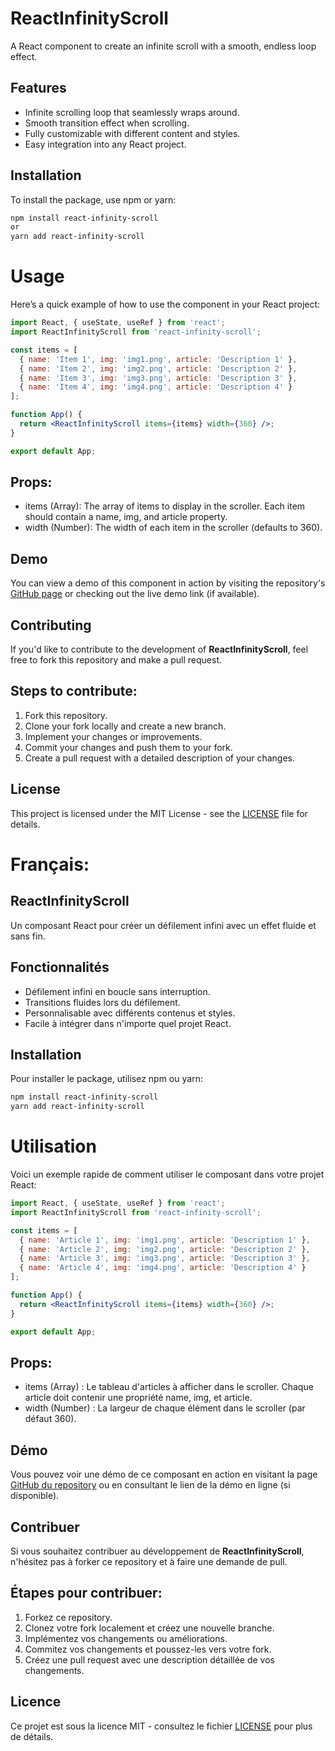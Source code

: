 # ReactInfinityScroll

A React component to create an infinite scroll with a smooth, endless loop effect.

## Features
- Infinite scrolling loop that seamlessly wraps around.
- Smooth transition effect when scrolling.
- Fully customizable with different content and styles.
- Easy integration into any React project.


## Installation

To install the package, use npm or yarn:

```bash
npm install react-infinity-scroll
or
yarn add react-infinity-scroll
```




# Usage

Here’s a quick example of how to use the component in your React project:

```jsx
import React, { useState, useRef } from 'react';
import ReactInfinityScroll from 'react-infinity-scroll';

const items = [
  { name: 'Item 1', img: 'img1.png', article: 'Description 1' },
  { name: 'Item 2', img: 'img2.png', article: 'Description 2' },
  { name: 'Item 3', img: 'img3.png', article: 'Description 3' },
  { name: 'Item 4', img: 'img4.png', article: 'Description 4' }
];

function App() {
  return <ReactInfinityScroll items={items} width={360} />;
}

export default App;
```


## Props:
- items (Array): The array of items to display in the scroller. Each item should contain a name, img, and article property.
- width (Number): The width of each item in the scroller (defaults to 360).


## Demo
You can view a demo of this component in action by visiting the repository's [GitHub page](https://github.com/dawisecoderspace/ReactInfinityScroll.git) or checking out the live demo link (if available).



## Contributing
If you'd like to contribute to the development of **ReactInfinityScroll**, feel free to fork this repository and make a pull request.


## Steps to contribute:
1. Fork this repository.
2. Clone your fork locally and create a new branch.
3. Implement your changes or improvements.
4. Commit your changes and push them to your fork.
5. Create a pull request with a detailed description of your changes.



## License
This project is licensed under the MIT License - see the [LICENSE](LICENSE) file for details.






# Français:

## ReactInfinityScroll
Un composant React pour créer un défilement infini avec un effet fluide et sans fin.


## Fonctionnalités
- Défilement infini en boucle sans interruption.
- Transitions fluides lors du défilement.
- Personnalisable avec différents contenus et styles.
- Facile à intégrer dans n'importe quel projet React.


## Installation
Pour installer le package, utilisez npm ou yarn:

```bash
npm install react-infinity-scroll
yarn add react-infinity-scroll
```




# Utilisation
Voici un exemple rapide de comment utiliser le composant dans votre projet React:

```jsx
import React, { useState, useRef } from 'react';
import ReactInfinityScroll from 'react-infinity-scroll';

const items = [
  { name: 'Article 1', img: 'img1.png', article: 'Description 1' },
  { name: 'Article 2', img: 'img2.png', article: 'Description 2' },
  { name: 'Article 3', img: 'img3.png', article: 'Description 3' },
  { name: 'Article 4', img: 'img4.png', article: 'Description 4' }
];

function App() {
  return <ReactInfinityScroll items={items} width={360} />;
}

export default App;
```


## Props:
- items (Array) : Le tableau d'articles à afficher dans le scroller. Chaque article doit contenir une propriété name, img, et article.
- width (Number) : La largeur de chaque élément dans le scroller (par défaut 360).


## Démo
Vous pouvez voir une démo de ce composant en action en visitant la page [GitHub du repository](https://github.com/dawisecoderspace/ReactInfinityScroll.git) ou en consultant le lien de la démo en ligne (si disponible).


## Contribuer
Si vous souhaitez contribuer au développement de **ReactInfinityScroll**, n'hésitez pas à forker ce repository et à faire une demande de pull.


## Étapes pour contribuer:
1. Forkez ce repository.
2. Clonez votre fork localement et créez une nouvelle branche.
3. Implémentez vos changements ou améliorations.
4. Commitez vos changements et poussez-les vers votre fork.
5. Créez une pull request avec une description détaillée de vos changements.



## Licence
Ce projet est sous la licence MIT - consultez le fichier [LICENSE](LICENSE) pour plus de détails.